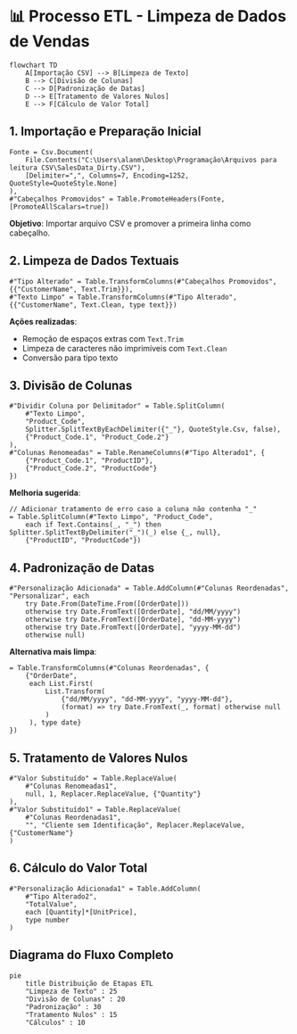 # 📊 Processo ETL - Limpeza de Dados de Vendas

```mermaid
flowchart TD
    A[Importação CSV] --> B[Limpeza de Texto]
    B --> C[Divisão de Colunas]
    C --> D[Padronização de Datas]
    D --> E[Tratamento de Valores Nulos]
    E --> F[Cálculo de Valor Total]
```

## 1. Importação e Preparação Inicial

```powerquery-m
Fonte = Csv.Document(
    File.Contents("C:\Users\alanm\Desktop\Programação\Arquivos para leitura CSV\SalesData_Dirty.CSV"),
    [Delimiter=",", Columns=7, Encoding=1252, QuoteStyle=QuoteStyle.None]
),
#"Cabeçalhos Promovidos" = Table.PromoteHeaders(Fonte, [PromoteAllScalars=true])
```

**Objetivo**: Importar arquivo CSV e promover a primeira linha como cabeçalho.

## 2. Limpeza de Dados Textuais

```powerquery-m
#"Tipo Alterado" = Table.TransformColumns(#"Cabeçalhos Promovidos", {{"CustomerName", Text.Trim}}),
#"Texto Limpo" = Table.TransformColumns(#"Tipo Alterado", {{"CustomerName", Text.Clean, type text}})
```

**Ações realizadas**:
- Remoção de espaços extras com `Text.Trim`
- Limpeza de caracteres não imprimíveis com `Text.Clean`
- Conversão para tipo texto

## 3. Divisão de Colunas

```powerquery-m
#"Dividir Coluna por Delimitador" = Table.SplitColumn(
    #"Texto Limpo", 
    "Product_Code", 
    Splitter.SplitTextByEachDelimiter({"_"}, QuoteStyle.Csv, false), 
    {"Product_Code.1", "Product_Code.2"}
),
#"Colunas Renomeadas" = Table.RenameColumns(#"Tipo Alterado1", {
    {"Product_Code.1", "ProductID"}, 
    {"Product_Code.2", "ProductCode"}
})
```

**Melhoria sugerida**:
```powerquery-m
// Adicionar tratamento de erro caso a coluna não contenha "_"
= Table.SplitColumn(#"Texto Limpo", "Product_Code", 
    each if Text.Contains(_, "_") then Splitter.SplitTextByDelimiter("_")(_) else {_, null}, 
    {"ProductID", "ProductCode"})
```

## 4. Padronização de Datas

```powerquery-m
#"Personalização Adicionada" = Table.AddColumn(#"Colunas Reordenadas", "Personalizar", each 
    try Date.From(DateTime.From([OrderDate])) 
    otherwise try Date.FromText([OrderDate], "dd/MM/yyyy") 
    otherwise try Date.FromText([OrderDate], "dd-MM-yyyy") 
    otherwise try Date.FromText([OrderDate], "yyyy-MM-dd") 
    otherwise null)
```

**Alternativa mais limpa**:
```powerquery-m
= Table.TransformColumns(#"Colunas Reordenadas", {
    {"OrderDate", 
     each List.First(
         List.Transform(
             {"dd/MM/yyyy", "dd-MM-yyyy", "yyyy-MM-dd"},
             (format) => try Date.FromText(_, format) otherwise null
         )
     ), type date}
})
```

## 5. Tratamento de Valores Nulos

```powerquery-m
#"Valor Substituído" = Table.ReplaceValue(
    #"Colunas Renomeadas1",
    null, 1, Replacer.ReplaceValue, {"Quantity"}
),
#"Valor Substituído1" = Table.ReplaceValue(
    #"Colunas Reordenadas1",
    "", "Cliente sem Identificação", Replacer.ReplaceValue, {"CustomerName"}
)
```

## 6. Cálculo do Valor Total

```powerquery-m
#"Personalização Adicionada1" = Table.AddColumn(
    #"Tipo Alterado2", 
    "TotalValue", 
    each [Quantity]*[UnitPrice], 
    type number
)
```

## Diagrama do Fluxo Completo

```mermaid
pie
    title Distribuição de Etapas ETL
    "Limpeza de Texto" : 25
    "Divisão de Colunas" : 20
    "Padronização" : 30
    "Tratamento Nulos" : 15
    "Cálculos" : 10
```

